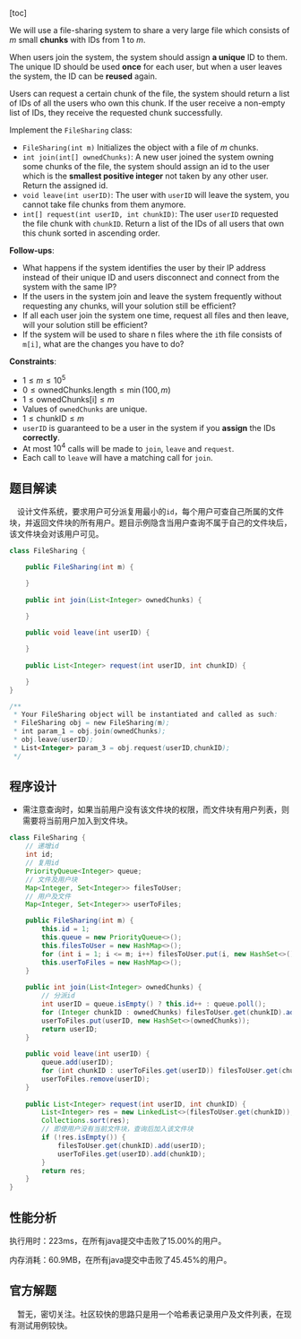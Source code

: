 [toc]

We will use a file-sharing system to share a very large file which consists of $m$ small **chunks** with IDs from $1$ to $m$.

When users join the system, the system should assign **a unique** ID to them. The unique ID should be used **once** for each user, but when a user leaves the system, the ID can be **reused** again.

Users can request a certain chunk of the file, the system should return a list of IDs of all the users who own this chunk. If the user receive a non-empty list of IDs, they receive the requested chunk successfully.


Implement the `FileSharing` class:

* `FileSharing(int m)` Initializes the object with a file of $m$ chunks.
* `int join(int[] ownedChunks)`: A new user joined the system owning some chunks of the file, the system should assign an id to the user which is the **smallest positive integer** not taken by any other user. Return the assigned id.
* `void leave(int userID)`: The user with `userID` will leave the system, you cannot take file chunks from them anymore.
* `int[] request(int userID, int chunkID)`: The user `userID` requested the file chunk with `chunkID`. Return a list of the IDs of all users that own this chunk sorted in ascending order.



**Follow-ups**:

* What happens if the system identifies the user by their IP address instead of their unique ID and users disconnect and connect from the system with the same IP?
* If the users in the system join and leave the system frequently without requesting any chunks, will your solution still be efficient?
* If all each user join the system one time, request all files and then leave, will your solution still be efficient?
* If the system will be used to share n files where the `i`th file consists of `m[i]`, what are the changes you have to do?



**Constraints**:

* $1 \le m \le 10^5$
* $0 \le \text{ownedChunks.length} \le \min(100, m)$
* $1 \le \text{ownedChunks[i]} \le m$
* Values of `ownedChunks` are unique.
* $1 \le \text{chunkID} \le m$
* `userID` is guaranteed to be a user in the system if you **assign** the IDs **correctly**. 
* At most $10^4$ calls will be made to `join`, `leave` and `request`.
* Each call to `leave` will have a matching call for `join`.



## 题目解读

&emsp;设计文件系统，要求用户可分派复用最小的`id`，每个用户可查自己所属的文件块，并返回文件块的所有用户。题目示例隐含当用户查询不属于自己的文件块后，该文件块会对该用户可见。

```java
class FileSharing {

    public FileSharing(int m) {

    }
    
    public int join(List<Integer> ownedChunks) {

    }
    
    public void leave(int userID) {

    }
    
    public List<Integer> request(int userID, int chunkID) {

    }
}

/**
 * Your FileSharing object will be instantiated and called as such:
 * FileSharing obj = new FileSharing(m);
 * int param_1 = obj.join(ownedChunks);
 * obj.leave(userID);
 * List<Integer> param_3 = obj.request(userID,chunkID);
 */
```

## 程序设计

* 需注意查询时，如果当前用户没有该文件块的权限，而文件块有用户列表，则需要将当前用户加入到文件块。

```java
class FileSharing {
    // 递增id
    int id;
    // 复用id
    PriorityQueue<Integer> queue;
    // 文件及用户块
    Map<Integer, Set<Integer>> filesToUser;
    // 用户及文件
    Map<Integer, Set<Integer>> userToFiles;

    public FileSharing(int m) {
        this.id = 1;
        this.queue = new PriorityQueue<>();
        this.filesToUser = new HashMap<>();
        for (int i = 1; i <= m; i++) filesToUser.put(i, new HashSet<>());
        this.userToFiles = new HashMap<>();
    }
    
    public int join(List<Integer> ownedChunks) {
        // 分派id
        int userID = queue.isEmpty() ? this.id++ : queue.poll();
        for (Integer chunkID : ownedChunks) filesToUser.get(chunkID).add(userID);
        userToFiles.put(userID, new HashSet<>(ownedChunks));
        return userID;
    }
    
    public void leave(int userID) {
        queue.add(userID);
        for (int chunkID : userToFiles.get(userID)) filesToUser.get(chunkID).remove(userID);
        userToFiles.remove(userID);
    }
    
    public List<Integer> request(int userID, int chunkID) {
        List<Integer> res = new LinkedList<>(filesToUser.get(chunkID));
        Collections.sort(res);
        // 即使用户没有当前文件块，查询后加入该文件块
        if (!res.isEmpty()) {
            filesToUser.get(chunkID).add(userID);
            userToFiles.get(userID).add(chunkID);
        }
        return res;
    }
}
```

## 性能分析

执行用时：223ms，在所有java提交中击败了15.00%的用户。

内存消耗：60.9MB，在所有java提交中击败了45.45%的用户。

## 官方解题

&emsp;暂无，密切关注。社区较快的思路只是用一个哈希表记录用户及文件列表，在现有测试用例较快。